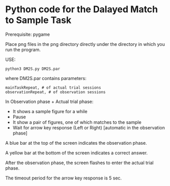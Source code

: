 # Python code for the Dalayed Match to Sample Task
Prerequisite: pygame

Place png files in the png directory directly under the directory in which you run the program.

USE:
    
    python3 DM2S.py DM2S.par 
    
where DM2S.par contains parameters:

    mainTaskRepeat, # of actual trial sessions
    observationRepeat, # of observation sessions
    
In Observation phase + Actual trial phase:
  - It shows a sample figure for a while
  - Pause
  - It show a pair of figures, one of which matches to the sample
  - Wait for arrow key response (Left or Right) [automatic in the observation phase]

A blue bar at the top of the screen indicates the observation phase.

A yellow bar at the bottom of the screen indicates a correct answer.

After the observation phase, the screen flashes to enter the actual trial phase.

The timeout period for the arrow key response is 5 sec. 